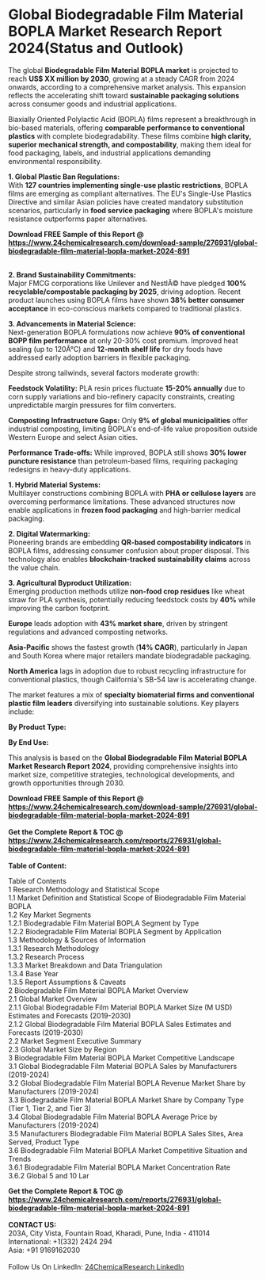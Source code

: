 <h1>Global Biodegradable Film Material BOPLA Market Research Report 2024(Status and Outlook)</h1><p>The global <strong>Biodegradable Film Material BOPLA market</strong> is projected to reach <strong>US$ XX million by 2030</strong>, growing at a steady CAGR from 2024 onwards, according to a comprehensive market analysis. This expansion reflects the accelerating shift toward <strong>sustainable packaging solutions</strong> across consumer goods and industrial applications.</p><p>Biaxially Oriented Polylactic Acid (BOPLA) films represent a breakthrough in bio-based materials, offering <strong>comparable performance to conventional plastics</strong> with complete biodegradability. These films combine <strong>high clarity, superior mechanical strength, and compostability</strong>, making them ideal for food packaging, labels, and industrial applications demanding environmental responsibility.</p><p><strong>1. Global Plastic Ban Regulations:</strong><br>
With <strong>127 countries implementing single-use plastic restrictions</strong>, BOPLA films are emerging as compliant alternatives. The EU's Single-Use Plastics Directive and similar Asian policies have created mandatory substitution scenarios, particularly in <strong>food service packaging</strong> where BOPLA's moisture resistance outperforms paper alternatives.</p><div><b>Download FREE Sample of this Report @ 
            <a href="https://www.24chemicalresearch.com/download-sample/276931/global-biodegradable-film-material-bopla-market-2024-891">
            https://www.24chemicalresearch.com/download-sample/276931/global-biodegradable-film-material-bopla-market-2024-891</a></b></div><br><p><strong>2. Brand Sustainability Commitments:</strong><br>
Major FMCG corporations like Unilever and NestlÃ© have pledged <strong>100% recyclable/compostable packaging by 2025</strong>, driving adoption. Recent product launches using BOPLA films have shown <strong>38% better consumer acceptance</strong> in eco-conscious markets compared to traditional plastics.</p><p><strong>3. Advancements in Material Science:</strong><br>
Next-generation BOPLA formulations now achieve <strong>90% of conventional BOPP film performance</strong> at only 20-30% cost premium. Improved heat sealing (up to 120Â°C) and <strong>12-month shelf life</strong> for dry foods have addressed early adoption barriers in flexible packaging.</p><p>Despite strong tailwinds, several factors moderate growth:</p><p><strong>Feedstock Volatility:</strong> PLA resin prices fluctuate <strong>15-20% annually</strong> due to corn supply variations and bio-refinery capacity constraints, creating unpredictable margin pressures for film converters.</p><p><strong>Composting Infrastructure Gaps:</strong> Only <strong>9% of global municipalities</strong> offer industrial composting, limiting BOPLA's end-of-life value proposition outside Western Europe and select Asian cities.</p><p><strong>Performance Trade-offs:</strong> While improved, BOPLA still shows <strong>30% lower puncture resistance</strong> than petroleum-based films, requiring packaging redesigns in heavy-duty applications.</p><p><strong>1. Hybrid Material Systems:</strong><br>
Multilayer constructions combining BOPLA with <strong>PHA or cellulose layers</strong> are overcoming performance limitations. These advanced structures now enable applications in <strong>frozen food packaging</strong> and high-barrier medical packaging.</p><p><strong>2. Digital Watermarking:</strong><br>
Pioneering brands are embedding <strong>QR-based compostability indicators</strong> in BOPLA films, addressing consumer confusion about proper disposal. This technology also enables <strong>blockchain-tracked sustainability claims</strong> across the value chain.</p><p><strong>3. Agricultural Byproduct Utilization:</strong><br>
Emerging production methods utilize <strong>non-food crop residues</strong> like wheat straw for PLA synthesis, potentially reducing feedstock costs by <strong>40%</strong> while improving the carbon footprint.</p><p><strong>Europe</strong> leads adoption with <strong>43% market share</strong>, driven by stringent regulations and advanced composting networks.</p><p><strong>Asia-Pacific</strong> shows the fastest growth (<strong>14% CAGR</strong>), particularly in Japan and South Korea where major retailers mandate biodegradable packaging.</p><p><strong>North America</strong> lags in adoption due to robust recycling infrastructure for conventional plastics, though California's SB-54 law is accelerating change.</p><p>The market features a mix of <strong>specialty biomaterial firms and conventional plastic film leaders</strong> diversifying into sustainable solutions. Key players include:</p><p><strong>By Product Type:</strong></p><p><strong>By End Use:</strong></p><p>This analysis is based on the <strong>Global Biodegradable Film Material BOPLA Market Research Report 2024</strong>, providing comprehensive insights into market size, competitive strategies, technological developments, and growth opportunities through 2030.</p><div><b>Download FREE Sample of this Report @ 
            <a href="https://www.24chemicalresearch.com/download-sample/276931/global-biodegradable-film-material-bopla-market-2024-891">
            https://www.24chemicalresearch.com/download-sample/276931/global-biodegradable-film-material-bopla-market-2024-891</a></b></div><br><div><b>Get the Complete Report & TOC @ 
            <a href="https://www.24chemicalresearch.com/reports/276931/global-biodegradable-film-material-bopla-market-2024-891">
            https://www.24chemicalresearch.com/reports/276931/global-biodegradable-film-material-bopla-market-2024-891</a></b></div><br>
            <b>Table of Content:</b><p>Table of Contents<br />
1 Research Methodology and Statistical Scope<br />
1.1 Market Definition and Statistical Scope of Biodegradable Film Material BOPLA<br />
1.2 Key Market Segments<br />
1.2.1 Biodegradable Film Material BOPLA Segment by Type<br />
1.2.2 Biodegradable Film Material BOPLA Segment by Application<br />
1.3 Methodology & Sources of Information<br />
1.3.1 Research Methodology<br />
1.3.2 Research Process<br />
1.3.3 Market Breakdown and Data Triangulation<br />
1.3.4 Base Year<br />
1.3.5 Report Assumptions & Caveats<br />
2 Biodegradable Film Material BOPLA Market Overview<br />
2.1 Global Market Overview<br />
2.1.1 Global Biodegradable Film Material BOPLA Market Size (M USD) Estimates and Forecasts (2019-2030)<br />
2.1.2 Global Biodegradable Film Material BOPLA Sales Estimates and Forecasts (2019-2030)<br />
2.2 Market Segment Executive Summary<br />
2.3 Global Market Size by Region<br />
3 Biodegradable Film Material BOPLA Market Competitive Landscape<br />
3.1 Global Biodegradable Film Material BOPLA Sales by Manufacturers (2019-2024)<br />
3.2 Global Biodegradable Film Material BOPLA Revenue Market Share by Manufacturers (2019-2024)<br />
3.3 Biodegradable Film Material BOPLA Market Share by Company Type (Tier 1, Tier 2, and Tier 3)<br />
3.4 Global Biodegradable Film Material BOPLA Average Price by Manufacturers (2019-2024)<br />
3.5 Manufacturers Biodegradable Film Material BOPLA Sales Sites, Area Served, Product Type<br />
3.6 Biodegradable Film Material BOPLA Market Competitive Situation and Trends<br />
3.6.1 Biodegradable Film Material BOPLA Market Concentration Rate<br />
3.6.2 Global 5 and 10 Lar</p><div><b>Get the Complete Report & TOC @ 
            <a href="https://www.24chemicalresearch.com/reports/276931/global-biodegradable-film-material-bopla-market-2024-891">
            https://www.24chemicalresearch.com/reports/276931/global-biodegradable-film-material-bopla-market-2024-891</a></b></div><br><b>CONTACT US:</b><br>
            203A, City Vista, Fountain Road, Kharadi, Pune, India - 411014<br>
            International: +1(332) 2424 294<br>
            Asia: +91 9169162030 <br><br>
            Follow Us On LinkedIn: <a href="https://www.linkedin.com/company/24chemicalresearch/">24ChemicalResearch LinkedIn</a>
